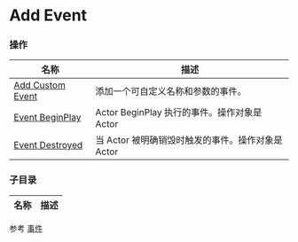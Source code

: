 # Add Event

### 操作  
| 名称 | 描述 |
|--|--|
| [Add Custom Event](./add-custom-event.md) | 添加一个可自定义名称和参数的事件。 |
| [Event BeginPlay](./event-begin-play.md) | Actor BeginPlay 执行的事件。操作对象是 Actor |
| [Event Destroyed](./event-destroyed.md) | 当 Actor 被明确销毁时触发的事件。操作对象是 Actor |

### 子目录
| 名称 | 描述 |
|--|--|

参考
[事件](https://docs.unrealengine.com/4.27/zh-CN/ProgrammingAndScripting/Blueprints/UserGuide/Events/)